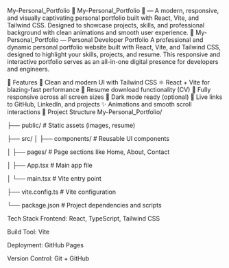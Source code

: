 My-Personal_Portfolio
🌌 My-Personal_Portfolio 🌌 — A modern, responsive, and visually captivating personal portfolio built with React, Vite, and Tailwind CSS. Designed to showcase projects, skills, and professional background with clean animations and smooth user experience.
🌌 My-Personal_Portfolio — Personal Developer Portfolio
A professional and dynamic personal portfolio website built with React, Vite, and Tailwind CSS, designed to highlight your skills, projects, and resume. This responsive and interactive portfolio serves as an all-in-one digital presence for developers and engineers.

🚀 Features
🎨 Clean and modern UI with Tailwind CSS
⚛️ React + Vite for blazing-fast performance
💼 Resume download functionality (CV)
📱 Fully responsive across all screen sizes
🌙 Dark mode ready (optional)
🔗 Live links to GitHub, LinkedIn, and projects
✨ Animations and smooth scroll interactions
📁 Project Structure
My-Personal_Portfolio/

├── public/              # Static assets (images, resume)

├── src/
│   ├── components/      # Reusable UI components

│   ├── pages/           # Page sections like Home, About, Contact

│   ├── App.tsx          # Main app file

│   └── main.tsx         # Vite entry point

├── vite.config.ts       # Vite configuration

└── package.json         # Project dependencies and scripts

Tech Stack
Frontend: React, TypeScript, Tailwind CSS

Build Tool: Vite

Deployment: GitHub Pages

Version Control: Git + GitHub
